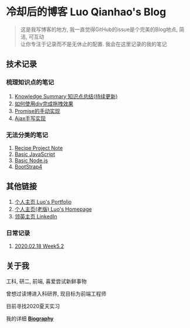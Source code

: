 # 冷却后的博客 Luo Qianhao's Blog
>这是我写博客的地方, 我一直觉得GitHub的issue是个完美的Blog地点, 简洁, 可互动  
>让你专注于记录而不是无休止的配置. 我会在这里记录的我的笔记







## 技术记录

### 梳理知识点的笔记
1. [Knowledge Summary 知识点总结(持续更新)](https://github.com/law-chain-hot/Blog/issues/1)  
2. [如何使用div完成拖拽效果](https://github.com/law-chain-hot/Blog/issues/2)
3. [Promise的手动实现](https://github.com/law-chain-hot/Blog/issues/3)
4. [Ajax手写实现](https://github.com/law-chain-hot/Blog/issues/4)

### 无法分类的笔记
1. [Recipe Project Note](https://github.com/law-chain-hot/md-all-notes/issues/4)  
2. [Basic JavaScript](https://github.com/law-chain-hot/md-all-notes/issues/5)    
3. [Basic Node.js](https://github.com/law-chain-hot/md-all-notes/issues/6)  
4. [BootStrap4](https://github.com/law-chain-hot/md-all-notes/issues/7)  








## 其他链接
1. [个人主页 Luo's Portfolio](https://law-chain-hot.github.io/portfolio)  
2. [个人主页(老版) Luo's Homepage](https://law-chain-hot.github.io/homepage)
3. [领英主页 LinkedIn ](https://www.linkedin.com/in/qianhao-luo-472974177/)

### 日常记录
1. [2020.02.18 Week5.2](https://github.com/law-chain-hot/Blog/blob/master/3-%E6%97%A5%E5%B8%B8%E8%AE%B0%E5%BD%95/1-%5B2020.02.18%5DWeek5.2.md)

 


## 关于我
工科, 研二, 前端, 喜爱尝试新鲜事物

曾想过读博进入科研界, 现目标为前端工程师

目前寻找2020夏天实习  

我的详细 **[Biography](https://github.com/law-chain-hot/Blog/tree/master/0-%E5%85%B3%E4%BA%8EAbout)**